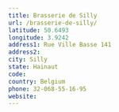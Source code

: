 ```yaml
---
title: Brasserie de Silly
url: /brasserie-de-silly/
latitude: 50.6493
longitude: 3.9242
address1: Rue Ville Basse 141
address2: 
city: Silly
state: Hainaut
code: 
country: Belgium
phone: 32-068-55-16-95
website: 
---
```


